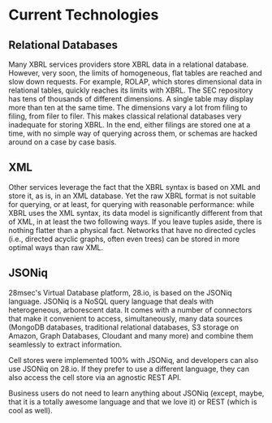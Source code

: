 Current Technologies
====================

Relational Databases
--------------------
Many XBRL services providers store XBRL data in a relational database. However, very soon, the limits of homogeneous, flat tables are reached and slow down requests. For example, ROLAP, which stores dimensional data in relational tables, quickly reaches its limits with XBRL. The SEC repository has tens of thousands of different dimensions. A single table may display more than ten at the same time. The dimensions vary a lot from filing to filing, from filer to filer. This makes classical relational databases very inadequate for storing XBRL. In the end, either filings are stored one at a time, with no simple way of querying across them, or schemas are hacked around on a case by case basis.

XML
---
Other services leverage the fact that the XBRL syntax is based on XML and store it, as is, in an XML database. Yet the raw XBRL format is not suitable for querying, or at least, for querying with reasonable performance: while XBRL uses the XML syntax, its data model is significantly different from that of XML, in at least the two following ways. If you leave tuples aside, there is nothing flatter than a physical fact. Networks that have no directed cycles (i.e., directed acyclic graphs, often even trees) can be stored in more optimal ways than raw XML.

JSONiq
------
28msec's Virtual Database platform, 28.io, is based on the JSONiq language. JSONiq is a NoSQL query language that deals with heterogeneous, arborescent data. It comes with a number of connectors that make it convenient to access, simultaneously, many data sources (MongoDB databases, traditional relational databases, S3 storage on Amazon, Graph Databases, Cloudant and many more) and combine them seamlessly to extract information.

Cell stores were implemented 100% with JSONiq, and developers can also use JSONiq on 28.io. If they prefer to use a different language, they can also access the cell store via an agnostic REST API.

Business users do not need to learn anything about JSONiq (except, maybe, that it is a totally awesome language and that we love it) or REST (which is cool as well).
